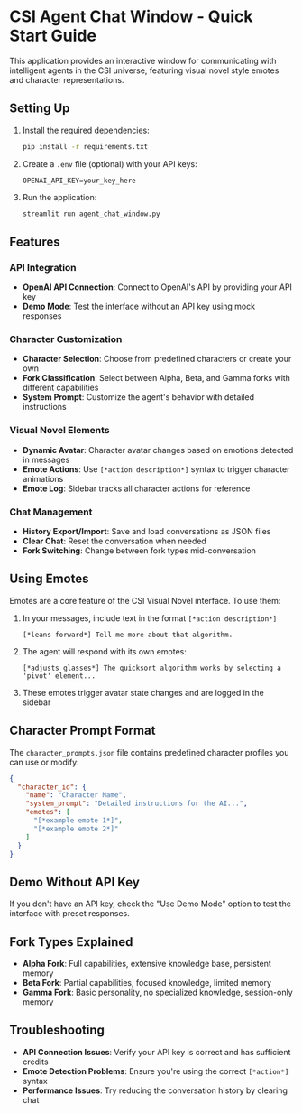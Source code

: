 # CSI Agent Chat Window - Quick Start Guide

This application provides an interactive window for communicating with intelligent agents in the CSI universe, featuring visual novel style emotes and character representations.

## Setting Up

1. Install the required dependencies:
   ```bash
   pip install -r requirements.txt
   ```

2. Create a `.env` file (optional) with your API keys:
   ```
   OPENAI_API_KEY=your_key_here
   ```

3. Run the application:
   ```bash
   streamlit run agent_chat_window.py
   ```

## Features

### API Integration
- **OpenAI API Connection**: Connect to OpenAI's API by providing your API key
- **Demo Mode**: Test the interface without an API key using mock responses

### Character Customization
- **Character Selection**: Choose from predefined characters or create your own
- **Fork Classification**: Select between Alpha, Beta, and Gamma forks with different capabilities
- **System Prompt**: Customize the agent's behavior with detailed instructions

### Visual Novel Elements
- **Dynamic Avatar**: Character avatar changes based on emotions detected in messages
- **Emote Actions**: Use `[*action description*]` syntax to trigger character animations
- **Emote Log**: Sidebar tracks all character actions for reference

### Chat Management
- **History Export/Import**: Save and load conversations as JSON files
- **Clear Chat**: Reset the conversation when needed
- **Fork Switching**: Change between fork types mid-conversation

## Using Emotes

Emotes are a core feature of the CSI Visual Novel interface. To use them:

1. In your messages, include text in the format `[*action description*]`
   ```
   [*leans forward*] Tell me more about that algorithm.
   ```

2. The agent will respond with its own emotes:
   ```
   [*adjusts glasses*] The quicksort algorithm works by selecting a 'pivot' element...
   ```

3. These emotes trigger avatar state changes and are logged in the sidebar

## Character Prompt Format

The `character_prompts.json` file contains predefined character profiles you can use or modify:

```json
{
  "character_id": {
    "name": "Character Name",
    "system_prompt": "Detailed instructions for the AI...",
    "emotes": [
      "[*example emote 1*]",
      "[*example emote 2*]"
    ]
  }
}
```

## Demo Without API Key

If you don't have an API key, check the "Use Demo Mode" option to test the interface with preset responses.

## Fork Types Explained

- **Alpha Fork**: Full capabilities, extensive knowledge base, persistent memory
- **Beta Fork**: Partial capabilities, focused knowledge, limited memory
- **Gamma Fork**: Basic personality, no specialized knowledge, session-only memory

## Troubleshooting

- **API Connection Issues**: Verify your API key is correct and has sufficient credits
- **Emote Detection Problems**: Ensure you're using the correct `[*action*]` syntax
- **Performance Issues**: Try reducing the conversation history by clearing chat